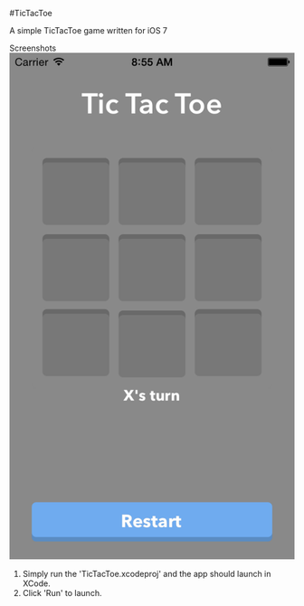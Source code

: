 #TicTacToe

A simple TicTacToe game written for iOS 7

Screenshots
![Start Game](screenshots/screen1.png)

1. Simply run the 'TicTacToe.xcodeproj' and the app should launch in XCode.
2. Click 'Run' to launch.
